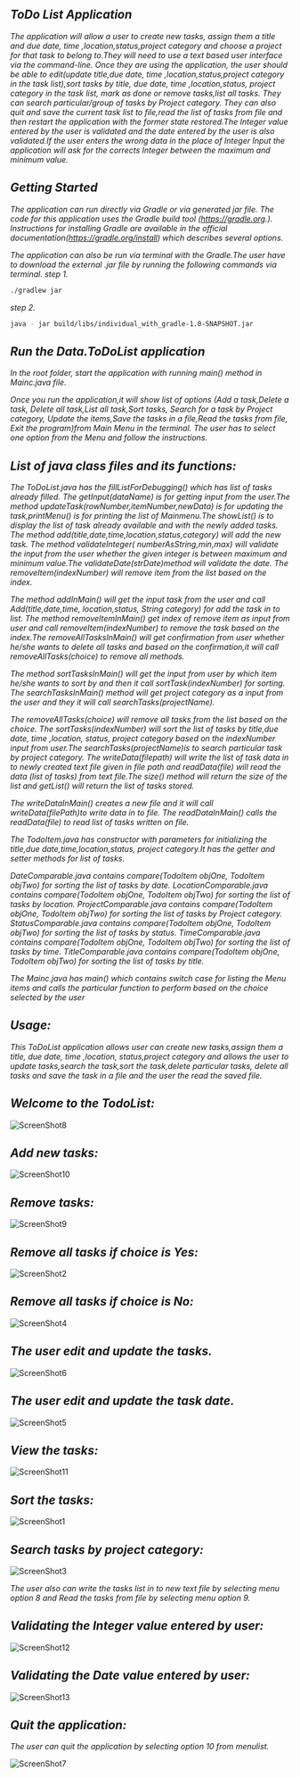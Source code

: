 ## *ToDo List Application*

*The application will allow a user to create new tasks, assign them a title and due date, time ,location,status,project
category and choose a project for that task to belong to.They will need to use a text based user interface via the
command-line. Once they are using the application, the user should be able to edit(update title,due date, time
,location,status,project category in the task list),sort tasks by title, due date, time ,location,status, project
category in the task list, mark as done or remove tasks,list all tasks. They can search particular/group of tasks by
Project category. They can also quit and save the current task list to file,read the list of tasks from file and then
restart the application with the former state restored.The Integer value entered by the user is validated and the date
entered by the user is also validated.If the user enters the wrong data in the place of Integer Input the application
will ask for the corrects Integer between the maximum and minimum value.*

## *Getting Started*

*The application can run directly via Gradle or via generated jar file.*
*The code for this application uses the Gradle build tool (https://gradle.org.). Instructions for installing Gradle are
available in the official documentation(https://gradle.org/install) which describes several options.*

*The application can also be run via terminal with the Gradle.The user have to download the external .jar file by
running the following commands via terminal.*
*step 1.* 
```bash
./gradlew jar
```
*step 2.*
```bash
java - jar build/libs/individual_with_gradle-1.0-SNAPSHOT.jar
``` 

## *Run the Data.ToDoList application*

*In the root folder, start the application with running main() method in Mainc.java file.*

*Once you run the application,it will show list of options (Add a task,Delete a task, Delete all task,List all task,Sort
tasks, Search for a task by Project category, Update the items,Save the tasks in a file,Read the tasks from file, Exit
the program)from Main Menu in the terminal. The user has to select one option from the Menu and follow the
instructions.*

## *List of java class files and its functions:*

*The ToDoList.java has the fillListForDebugging() which has list of tasks already filled. The getInput(dataName) is for
getting input from the user.The method updateTask(rowNumber,itemNumber,newData) is for updating the task,printMenu() is
for printing the list of Mainmenu.The showList() is to display the list of task already available and with the newly
added tasks. The method add(title,date,time,location,status,category) will add the new task. The method validateInteger(
numberAsString,min,max) will validate the input from the user whether the given integer is between maximum and minimum
value.The validateDate(strDate)method will validate the date. The removeItem(indexNumber) will remove item from the list
based on the index.*

*The method addInMain() will get the input task from the user and call Add(title,date,time, location,status, String
category) for add the task in to list. The method removeItemInMain() get index of remove item as input from user and
call removeItem(indexNumber) to remove the task based on the index.The removeAllTasksInMain() will get confirmation from
user whether he/she wants to delete all tasks and based on the confirmation,it will call removeAllTasks(choice) to
remove all methods.*

*The method sortTasksInMain() will get the input from user by which item he/she wants to sort by and then it call
sortTask(indexNumber) for sorting. The searchTasksInMain() method will get project category as a input from the user and
they it will call searchTasks(projectName).*

*The removeAllTasks(choice) will remove all tasks from the list based on the choice. The sortTasks(indexNumber) will
sort the list of tasks by title,due date, time ,location, status, project category based on the indexNumber input from
user.The searchTasks(projectName)is to search particular task by project category. The writeData(filepath) will write
the list of task data in to newly created text file given in file path and readData(file) will read the data
(list of tasks) from text file.The size() method will return the size of the list and getList() will return the list of
tasks stored.*

*The writeDataInMain() creates a new file and it will call writeData(filePath)to write data in to file. The
readDataInMain() calls the readData(file) to read list of tasks written on file.*

*The TodoItem.java has constructor with parameters for initializing the title,due date,time,location,status, project
category.It has the getter and setter methods for list of tasks.*

*DateComparable.java contains compare(TodoItem objOne, TodoItem objTwo) for sorting the list of tasks by date.*
*LocationComparable.java contains compare(TodoItem objOne, TodoItem objTwo) for sorting the list of tasks by location.*
*ProjectComparable.java contains compare(TodoItem objOne, TodoItem objTwo) for sorting the list of tasks by Project
category.*
*StatusComparable.java contains compare(TodoItem objOne, TodoItem objTwo) for sorting the list of tasks by status.*
*TimeComparable.java contains compare(TodoItem objOne, TodoItem objTwo) for sorting the list of tasks by time.*
*TitleComparable.java contains compare(TodoItem objOne, TodoItem objTwo) for sorting the list of tasks by title.*

*The Mainc.java has main() which contains switch case for listing the Menu items and calls the particular function to
perform based on the choice selected by the user*

## *Usage:*

*This ToDoList application allows user can create new tasks,assign them a title, due date, time ,location,
status,project category and allows the user to update tasks,search the task,sort the task,delete particular tasks,
delete all tasks and save the task in a file and the user the read the saved file.*

## *Welcome to the TodoList:*

![ScreenShot8](Screenshots/ScreenShot8.png)

## *Add new tasks:*

![ScreenShot10](Screenshots/ScreenShot10.png)

## *Remove tasks:*

![ScreenShot9](Screenshots/ScreenShot9.png)

## *Remove all tasks if choice is Yes:*

![ScreenShot2](Screenshots/ScreenShot2.png)

## *Remove all tasks if choice is No:*

![ScreenShot4](Screenshots/ScreenShot4.png)

## *The user edit and update the tasks.*

![ScreenShot6](Screenshots/ScreenShot6.png)

## *The user edit and update the task date.*

![ScreenShot5](Screenshots/ScreenShot5.png)

## *View the tasks:*

![ScreenShot11](Screenshots/ScreenShot11.png)

## *Sort the tasks:*

![ScreenShot1](Screenshots/ScreenShot1.png)

## *Search tasks by project category:*

![ScreenShot3](Screenshots/ScreenShot3.png)

*The user also can write the tasks list in to new text file by selecting menu option 8 and Read the tasks from file by
selecting menu option 9.*

## *Validating the Integer value entered by user:*

![ScreenShot12](Screenshots/ScreenShot12.png)

## *Validating the Date value entered by user:*

![ScreenShot13](Screenshots/ScreenShot13.png)

## *Quit the application:*

*The user can quit the application by selecting option 10 from menulist.*

![ScreenShot7](Screenshots/ScreenShot7.png)
































